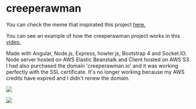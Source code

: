 # creeperawman
You can check the meme that inspirated this project <a href="https://www.youtube.com/watch?v=90sqgexVelc">here.</a>

You can see an example of how the creeperawman project works in this <a href="https://www.youtube.com/watch?v=_x9m3ttlj_M">video.</a>

Made with Angular, Node.js, Express, howler.js, Bootstrap 4 and Socket.IO. Node server hosted on AWS Elastic Beanstalk and Client hosted on AWS S3. I had also purchased the domain 'creeperawman.io' and it was working perfectly with the SSL certificate. It's no longer working because my AWS credits have expired and I didn't renew the domain.

<img src="https://i.imgur.com/qGhl3gj.png"></img>

<img src="https://i.imgur.com/MI951ss.png"></img>
